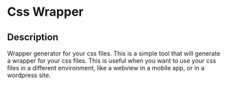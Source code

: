 # Css Wrapper

## Description
Wrapper generator for your css files. This is a simple tool that will generate a wrapper for your css files. This is useful when you want to use your css files in a different environment, like a webview in a mobile app, or in a wordpress site.